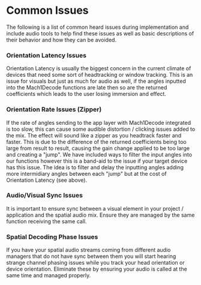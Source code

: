 # Common Issues
The following is a list of common heard issues during implementation and include audio tools to help find these issues as well as basic descriptions of their behavior and how they can be avoided.

### Orientation Latency Issues
<aside class="notice">Orientation Latency is usually the biggest concern in the current climate of devices that need some sort of headtracking or window tracking. This is an issue for visuals but just as much for audio as well, if the angles inputted into the Mach1Decode functions are late then so are the returned coefficients which leads to the user losing immersion and effect.
</aside>

### Orientation Rate Issues (Zipper)
<aside class="notice">
If the rate of angles sending to the app layer with Mach1Decode integrated is too slow, this can cause some audible distortion / clicking issues added to the mix. The effect will sound like a zipper as you headtrack faster and faster. This is due to the difference of the returned coefficients being too large from result to result, causing the gain change applied to be too large and creating a "jump". We have included ways to filter the input angles into our functions however this is a band-aid to the issue if your target device has this issue. The idea is to filter and delay the inputting angles adding more intermidiary angles between each "jump" but at the cost of Orientation Latency (see above).
</aside>

### Audio/Visual Sync Issues
<aside class="notice">
It is important to ensure sync between a visual element in your project / application and the spatial audio mix. Ensure they are managed by the same function receiving the same call.
</aside>

### Spatial Decoding Phase Issues
<aside class="notice">
If you have your spatial audio streams coming from different audio managers that do not have sync between them you will start hearing strange channel phasing issues while you track your head orientation or device orientation. Eliminate these by ensuring your audio is called at the same time and managed properly.
</aside>
